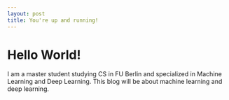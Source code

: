 ```yaml
---
layout: post
title: You're up and running!
---
```

# Hello World!
I am a master student studying CS in FU Berlin and specialized in Machine Learning and Deep Learning. This blog will be about machine learning and deep learning.
